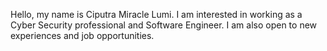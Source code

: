 Hello, my name is Ciputra Miracle Lumi. I am interested in working as a Cyber Security professional and Software Engineer. I am also open to new experiences and job opportunities.
